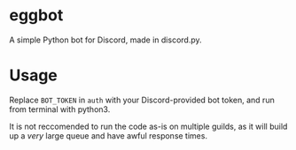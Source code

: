# eggbot
A simple Python bot for Discord, made in discord.py.


# Usage
Replace `BOT_TOKEN` in `auth` with your Discord-provided bot token, and run from terminal with python3.

It is not reccomended to run the code as-is on multiple guilds, as it will build up a _very_ large queue and have awful response times.